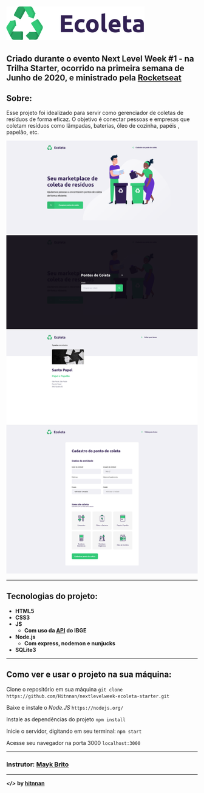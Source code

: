 # ![Logo Ecoleta](public/assets/logo.svg)
## Criado durante o evento Next Level Week #1 - na Trilha Starter, ocorrido na primeira semana de Junho de 2020, e ministrado pela [Rocketseat](https://rocketseat.com.br/)

## Sobre:

<p>Esse projeto foi idealizado para servir como gerenciador de coletas de resíduos de forma eficaz. O objetivo é conectar pessoas e empresas que coletam resíduos como lâmpadas, baterias, óleo de cozinha, papéis , papelão, etc.</p>

![Página inicial do projeto Ecoleta](.github/index.png) 
![Página inicial do projeto com caixa de pesquisa](.github/index-search.png)
![Página de resultado da pesquisa](.github/search-results.png)
![Página de cadastro de um ponto de coleta](.github/create-point.png)

---

## Tecnologias do projeto:

* **HTML5**
* **CSS3**
* **JS**
  * **Com uso da [API](https://servicodados.ibge.gov.br/api/docs/localidades) do IBGE**
* **Node.js**
  * **Com express, nodemon e nunjucks**
* **SQLite3**

---

## Como ver e usar o projeto na sua máquina:

  Clone o repositório em sua máquina
  `git clone https://github.com/Hitnnan/nextlevelweek-ecoleta-starter.git`

  Baixe e instale o *Node.JS*
  `https://nodejs.org/`

  Instale as dependências do projeto
  `npm install`

  Inicie o servidor, digitando em seu terminal:
  `npm start`

  Acesse seu navegador na porta 3000
  `localhost:3000`

---

### Instrutor: [Mayk Brito](https://github.com/maykbrito)
---
***</>*** **by [hitnnan](https://github.com/hitnnan)**
